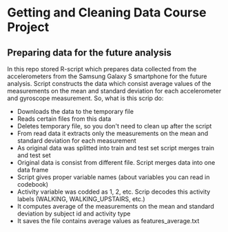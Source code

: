 Getting and Cleaning Data Course Project
========================================
Preparing data for the future analysis
--------------------------------------

In this repo stored R-script which prepares data collected from the accelerometers from the Samsung Galaxy S smartphone for the future analysis. Script constructs the data which consist average values of the measurements on the mean and standard deviation for each accelerometer and gyroscope measurement.
So, what is this scrip do:

  * Downloads the data to the temporary file
  * Reads certain files from this data
  * Deletes temporary file, so you don't need to clean up after the script
  * From read data it extracts only the measurements on the mean and standard deviation for each measurement
  * As original data was splitted into train and test set script merges train and test set
  * Original data is consist from different file. Script merges data into one data frame
  * Script gives proper variable names (about variables you can read in codebook)
  * Activity variable was codded as 1, 2, etc. Scrip decodes this activity labels (WALKING, WALKING_UPSTAIRS, etc.)
  * It computes average of the measurements on the mean and standard deviation by subject id and activity type
  * It saves the file contains average values as features_average.txt